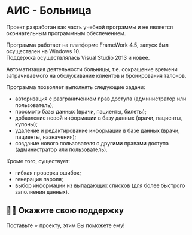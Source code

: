 # АИС - Больница
Проект разработан как часть учебной программы и не является окончательным программным обеспечением.

Программа работает на платформе FrameWork 4.5, запуск был осуществлен на Windows 10.<br>
Поддержка осуществлялась Visual Studio 2013 и новее.

Автоматизация деятельности больницы, т.е. сокращение времени затрачиваемого на обслуживание клиентов и бронирования талонов.

Программа позволяет выполнять следующие задачи:
- авторизация с разграничением прав доступа (администратор или пользователь);
- просмотр базы данных (врачи, пациенты, билеты);
- добавление новой информации в базу данных (врачи, пациенты, купоны);
- удаление и редактирование информации в базе данных (врачи, пациенты, назначения);
- создание нового пользователя с другими правами доступа (администратор или пользователь).

Кроме того, существует:
- гибкая проверка ошибок;
- генерация пароля;
- выбор информации из выпадающих списков (для более быстрого заполнения данных).

## :man_astronaut: Окажите свою поддержку

Поставьте ⭐️ проекту, этим Вы поможете ему!
